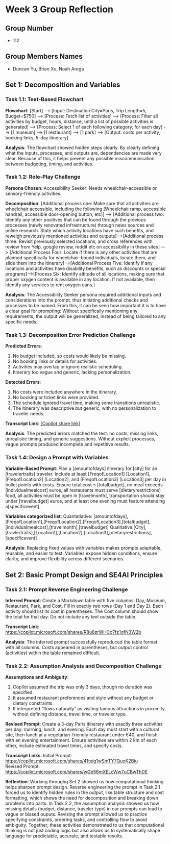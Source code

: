 # Week 3 Group Reflection

## Group Number

- 112

## Group Members Names

- Duncan Yu, Brian Xu, Noah Arega

## Set 1: Decomposition and Variables

### Task 1.1: Text-Based Flowchart

**Flowchart**:
[Start] --> [Input: Destination City=Paris, Trip Length=5, Budget=$750] --> [Process: Fetch list of activities] --> [Process: Filter all activities by budget, hours, distance, until a list of possible activities is generated] --> [Process: Select 1 of each following category, for each day] --> [1 museum] --> [1 restaurant] --> [1 park] --> [Output: costs per activity, booking links, 5-day itinerary]

**Analysis**:
The flowchart showed hidden steps clearly. By clearly defining what the inputs, processes, and outputs are, dependencies are made very clear. Because of this, it helps prevent any possible miscommunication between budgeting, timing, and activities.

### Task 1.2: Role-Play Challenge

**Persona Chosen**: Accessibility Seeker: Needs wheelchair-accessible or sensory-friendly activities.

**Decomposition**:
[Additional process one: Make sure that all activities are wheelchair accessible, including the following (Wheelchair ramp, accessible handrail, accessible door-opening button, etc)] --> [Additional process two: Identify any other positives that can be found through the previous processes (newly renovated infrastructure) through news sources and online research. State which activity locations have such benefits, and reweigh previously mentioned activities and outputs]-->[Additional process three: Revisit previously selected locations, and cross references with review from Yelp, google review, reddit etc on accessibility in these sites] --> [Additional Process Four: Locate if there is any other activities that are planned specifically for wheelchair-bound individuals, locate them, and slide them into the itinerary]-->[Additional Process Five: Identify if any locations and activities have disability benefits, such as discounts or special programs]-->[Process Six: Identify altitude of all locations, making sure that proper oxygen content is available in any location. If not available, then identify any services to rent oxygen cans.]

**Analysis**:
The Accessibility Seeker persona required additional inputs and considerations into the prompt, thus initiating additional checks and processes to be named. From this, it can be seen how important it is to have a clear goal for prompting: Without specifically mentioning any requirements, the output will be generalized, instead of being tailored to any specific needs.

### Task 1.3: Decomposition Error Prediction Challenge

**Predicted Errors**:
1. No budget included, so costs would likely be missing.  
2. No booking links or details for activities.  
3. Activities may overlap or ignore realistic scheduling.  
4. Itinerary too vague and generic, lacking personalization.  

**Detected Errors**:
1. No costs were included anywhere in the itinerary.  
2. No booking or ticket links were provided.  
3. The schedule ignored travel time, making some transitions unrealistic.  
4. The itinerary was descriptive but generic, with no personalization to traveler needs.  

**Transcript Link**:
[\[Copilot share link\]](https://copilot.microsoft.com/shares/nV3hTzsHYGavqPcumMt4n)

**Analysis**:
The predicted errors matched the test: no costs, missing links, unrealistic timing, and generic suggestions. Without explicit processes, vague prompts produced incomplete and repetitive results.

### Task 1.4: Design a Prompt with Variables

**Variable-Based Prompt**:
  Plan a [amountofdays] itinerary for [city] for an [travelertraits] traveler. Include at least [FreqofLocation1] [Location1], [FreqofLocation2] [Location2], and [FreqofLocation3] [Location3] per day in bullet points with costs. Ensure total cost ≤ [totalbudget], no meal exceeds [individualmealcost] euros, all restaurants must serve [dietaryrestrictions] food, all activities must be open in [travelmonth], transportation should stay under [travelbudget] euros, and at least one evening must feature attending a[specificevent].

**Variables categorized list**:
Quantatiative: [amountofdays],[FreqofLocation1],[FreqofLocation2],[FreqofLocation3],[totalbudget],[individualmealcost],[travelmonth],[travelbudget]
Qualitative:[City],[travlertraits],[Location1],[Location2],[Location3],[dietaryrestrictions],[specificevent]

**Analysis**:
Replacing fixed values with variables makes prompts adaptable, reusable, and easier to test. Variables expose hidden conditions, ensure clarity, and improve flexibility across different scenarios.

## Set 2: Basic Prompt Design and SE4AI Principles

### Task 2.1: Prompt Reverse Engineering Challenge

**Inferred Prompt**:
Create a Markdown table with five columns: Day, Museum, Restaurant, Park, and Cost. Fill in exactly two rows (Day 1 and Day 2). Each activity should list its cost in parentheses. The Cost column should show the total for that day. Do not include any text outside the table.

**Transcript Link**:
https://copilot.microsoft.com/shares/R8u8zrWHCc7fz1ofN3W2b

**Analysis**:
The inferred prompt successfully reproduced the table format with all columns. Costs appeared in parentheses, but output control (activities) within the table remained difficult.

### Task 2.2: Assumption Analysis and Decomposition Challenge

**Assumptions and Ambiguity**:
1. Copilot assumed the trip was only 3 days, though no duration was specified.  
2. It assumed restaurant preferences and style without any budget or dietary constraints.  
3. It interpreted “flows naturally” as visiting famous attractions in proximity, without defining distance, travel time, or traveler type.  

**Revised Prompt**:
Create a 3-day Paris itinerary with exactly three activities per day: morning, lunch, and evening. Each day must start with a cultural site, then lunch at a vegetarian-friendly restaurant under €40, and finish with an evening entertainment. Ensure activities are within 2 km of each other, include estimated travel times, and specify costs.  

**Transcript Links**:
Initial Prompt: https://copilot.microsoft.com/shares/41teig1wSmTY7QuoK2Biu  
Revised Prompt: https://copilot.microsoft.com/shares/wGb56mXELcWw7uCBwThDE

**Reflection**:
Working throughg Set 2 showed us how computational thinking helps sharpen prompt design. Reverse engineering the prompt in Task 2.1 forced us to identify hidden rules in the output, like table structure and cost formatting, which shows the need for decomposition and breaking down problems into parts. In Task 2.2, the assumption analysis showed us how missing details (budget, distance, traveler type) in our prompts can lead to vague or biased ouputs. Revising the prompt allowed us to practice specifying constraints, ordering tasks, and controlling flow to avoid ambiguity. Together, these activities demonstrated to us that computational thinking is not just coding logic but also allows us to systematically shape language for predictable, accurate, and testable results.
